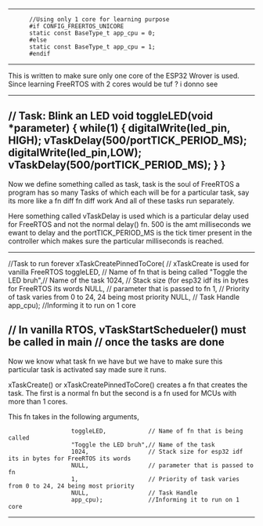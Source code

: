 -------------------------------------------------------------------

          //Using only 1 core for learning purpose
          #if CONFIG_FREERTOS_UNICORE
          static const BaseType_t app_cpu = 0;
          #else
          static const BaseType_t app_cpu = 1;
          #endif

-------------------------------------------------------------------
This is written to make sure only one core of the ESP32 Wrover is used. Since learning FreeRTOS with 2 cores would be tuf ? i donno see


-------------------------------------------------------------------
// Task: Blink an LED
void toggleLED(void *parameter)
{
  while(1)
  {
    digitalWrite(led_pin, HIGH);
    vTaskDelay(500/portTICK_PERIOD_MS);
    digitalWrite(led_pin,LOW);
    vTaskDelay(500/portTICK_PERIOD_MS);
    }
}
-------------------------------------------------------------------
Now we define something called as task, task is the soul of FreeRTOS
a program has so many Tasks of which each will be for a particular task,  say its more like a fn diff fn diff work
And all of these tasks run separately.

Here something called vTaskDelay is used which is a particular delay used for FreeRTOS and not the normal delay() fn.
500 is the amt milliseconds we ewant to delay and the portTICK_PERIOD_MS is the tick timer present in the controller which makes sure the particular milliseconds is reached.


-------------------------------------------------------------------
 //Task to run forever
  xTaskCreatePinnedToCore(                  // xTaskCreate is used for vanilla FreeRTOS
                      toggleLED,            // Name of fn that is being called
                      "Toggle the LED bruh",// Name of the task
                      1024,                 // Stack size (for esp32 idf its in bytes for FreeRTOS its words
                      NULL,                 // parameter that is passed to fn
                      1,                    // Priority of task varies from 0 to 24, 24 being most priority
                      NULL,                 // Task Handle
                      app_cpu);             //Informing it to run on 1 core

  // In vanilla RTOS, vTaskStartSchedueler() must be called in main
  // once the tasks are done   
-------------------------------------------------------------------
Now we know what task fn we have but we have to make sure this particular task is activated say made sure it runs.

xTaskCreate() or xTaskCreatePinnedToCore() creates a fn that creates the task.
The first is a normal fn but the second is a fn used for MCUs with more than 1 cores.

This fn takes in the following arguments,

                      toggleLED,            // Name of fn that is being called
                      "Toggle the LED bruh",// Name of the task
                      1024,                 // Stack size for esp32 idf its in bytes for FreeRTOS its words
                      NULL,                 // parameter that is passed to fn
                      1,                    // Priority of task varies from 0 to 24, 24 being most priority
                      NULL,                 // Task Handle
                      app_cpu);             //Informing it to run on 1 core


-------------------------------------------------------------------
